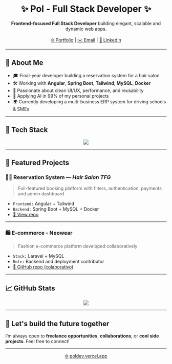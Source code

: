 <h1 align="center">✨ Pol - Full Stack Developer ✨</h1>

<p align="center">
  <b>Frontend-focused Full Stack Developer</b> building elegant, scalable and dynamic web apps.
  <br><br>
  <a href="https://poldev.vercel.app" target="_blank">🌐 Portfolio</a> |
  <a href="mailto:pol.dev@email.com">✉️ Email</a> |
  <a href="https://www.linkedin.com/in/tu-usuario">🔗 LinkedIn</a>
</p>

---

## 🚀 About Me

- 🎓 Final-year developer building a reservation system for a hair salon
- 🛠️ Working with **Angular**, **Spring Boot**, **Tailwind**, **MySQL**, **Docker**
- 🧠 Passionate about clean UI/UX, performance, and reusability
- 🧪 Applying AI in 99% of my personal projects
- 🌍 Currently developing a multi-business ERP system for driving schools & SMEs

---

## 🧰 Tech Stack

<p align="center">
  <img src="https://skillicons.dev/icons?i=angular,vue,tailwind,ts,js,php,java,laravel,mysql,docker,spring" />
</p>

---

## 📌 Featured Projects

### 💇‍♂️ Reservation System — *Hair Salon TFG*
> Full-featured booking platform with filters, authentication, payments and admin dashboard

- `Frontend:` Angular + Tailwind
- `Backend:` Spring Boot + MySQL + Docker
- [🔗 View repo](https://github.com/miusuario/reservas)

---

### 🛍️ E-commerce - Neowear
> Fashion e-commerce platform developed collaboratively

- `Stack:` Laravel + MySQL
- `Role:` Backend and deployment contributor
- [🔗 GitHub repo (colaborativo)](https://github.com/org/neowear)

---

## 📈 GitHub Stats

<p align="center">
  <img src="https://github-readme-stats.vercel.app/api?username=tuusuario&show_icons=true&theme=tokyonight&hide_title=true&hide=issues" />
</p>

---

## 🤖 Let's build the future together

I’m always open to **freelance opportunities**, **collaborations**, or **cool side projects**. Feel free to connect!

---

<p align="center">
  <a href="https://poldev.vercel.app" target="_blank">🌐 poldev.vercel.app</a>
</p>
